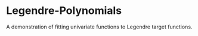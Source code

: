 # Legendre-Polynomials
A demonstration of fitting univariate functions to Legendre target functions.
